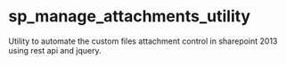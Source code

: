 # sp_manage_attachments_utility
Utility to automate the custom files attachment control in sharepoint 2013 using rest api and jquery. 
